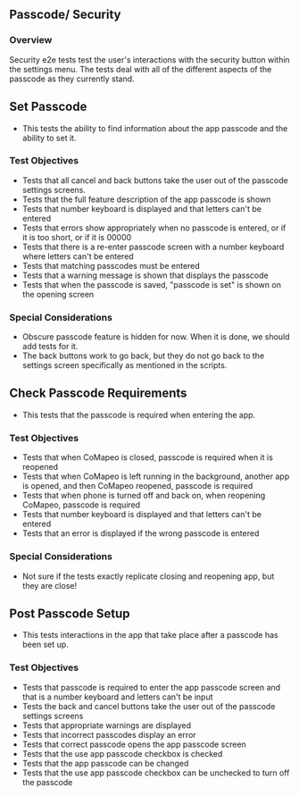 ## Passcode/ Security

### Overview

Security e2e tests test the user's interactions with the security button within the settings menu. The tests deal with all of the different aspects of the passcode as they currently stand.

## Set Passcode

- This tests the ability to find information about the app passcode and the ability to set it.

### Test Objectives

- Tests that all cancel and back buttons take the user out of the passcode settings screens.
- Tests that the full feature description of the app passcode is shown
- Tests that number keyboard is displayed and that letters can't be entered
- Tests that errors show appropriately when no passcode is entered, or if it is too short, or if it is 00000
- Tests that there is a re-enter passcode screen with a number keyboard where letters can't be entered
- Tests that matching passcodes must be entered
- Tests that a warning message is shown that displays the passcode
- Tests that when the passcode is saved, "passcode is set" is shown on the opening screen

### Special Considerations

- Obscure passcode feature is hidden for now. When it is done, we should add tests for it.
- The back buttons work to go back, but they do not go back to the settings screen specifically as mentioned in the scripts.

## Check Passcode Requirements

- This tests that the passcode is required when entering the app.

### Test Objectives

- Tests that when CoMapeo is closed, passcode is required when it is reopened
- Tests that when CoMapeo is left running in the background, another app is opened, and then CoMapeo reopened, passcode is required
- Tests that when phone is turned off and back on, when reopening CoMapeo, passcode is required
- Tests that number keyboard is displayed and that letters can't be entered
- Tests that an error is displayed if the wrong passcode is entered

### Special Considerations

- Not sure if the tests exactly replicate closing and reopening app, but they are close!

## Post Passcode Setup

- This tests interactions in the app that take place after a passcode has been set up.

### Test Objectives

- Tests that passcode is required to enter the app passcode screen and that is a number keyboard and letters can't be input
- Tests the back and cancel buttons take the user out of the passcode settings screens
- Tests that appropriate warnings are displayed
- Tests that incorrect passcodes display an error
- Tests that correct passcode opens the app passcode screen
- Tests that the use app passcode checkbox is checked
- Tests that the app passcode can be changed
- Tests that the use app passcode checkbox can be unchecked to turn off the passcode
